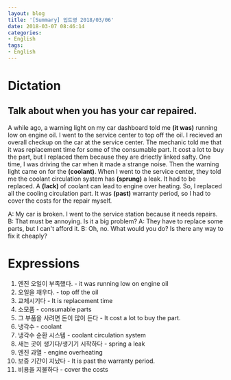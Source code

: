 ```yaml
---
layout: blog
title: '[Summary] 입트영 2018/03/06'
date: 2018-03-07 08:46:14
categories:
- English
tags:
- English
---
```


# Dictation
## Talk about when you has your car repaired.

A while ago, a warning light on my car dashboard told me **(it was)** running low on engine oil. I went to the service center to top off the oil. I recieved an overall checkup on the car at the service center. The mechanic told me that it was replacement time for some of the consumable part. It cost a lot to buy the part, but I replaced them because they are driectly linked safty. One time, I was driving the car when it made a strange noise. Then the warning light came on for the **(coolant)**. When I went to the service center, they told me the coolant circulation system has **(sprung)** a leak. It had to be replaced. A **(lack)** of coolant can lead to engine over heating. So, I replaced all the cooling circulation part. It was **(past)** warranty period, so I had to cover the costs for the repair myself.

A: My car is broken. I went to the service station because it needs repairs.
B: That must be annoying. Is it a big problem?
A: They have to replace some parts, but I can't afford it.
B: Oh, no. What would you do? Is there any way to fix it cheaply?

# Expressions

1. 엔진 오일이 부족했다. - it was running low on engine oil
2. 오일을 채우다. - top off the oil
3. 교체시기다 - It is replacement time
4. 소모품 - consumable parts
5. 그 부품을 사려면 돈이 많이 든다 - It cost a lot to buy the part.
5. 냉각수 - coolant
6. 냉각수 순환 시스템 - coolant circulation system
7. 새는 곳이 생기다/생기기 시작하다 - spring a leak
8. 엔진 과열 - engine overheating
9. 보증 기간이 지났다 - It is past the warranty period.
10. 비용을 지불하다 - cover the costs